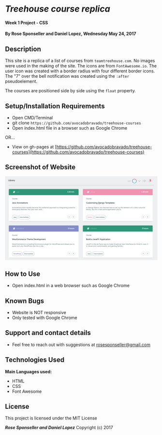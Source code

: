 # _Treehouse course replica_

#### Week 1 Project - CSS

#### By **Rose Sponseller and Daniel Lopez, Wednesday May 24, 2017**

## Description

This site is a replica of a list of courses from `teamtreehouse.com`. No images were used in the making of the site. The icons are from `FontAwesome.io`. The user icon was created with a border radius with four different border icons. The "7" over the bell notification was created using the `:after` pseudoelement.

The courses are positioned side by side using the `float` property.

## Setup/Installation Requirements

* Open CMD/Terminal
* git clone `https://github.com/avocadobravado/treehouse-courses`
* Open index.html file in a browser such as Google Chrome

OR...

* View on gh-pages at [https://github.com/avocadobravado/treehouse-courses](https://github.com/avocadobravado/treehouse-courses)

## Screenshot of Website

![screenshot of project](https://github.com/avocadobravado/treehouse-courses/blob/master/scs.png?raw=true)

## How to Use

* Open index.html in a web browser such as Google Chrome

## Known Bugs

* Website is NOT responsive
* Only tested with Google Chrome

## Support and contact details

* Feel free to reach out with suggestions at rosesponseller@gmail.com

## Technologies Used

**Main Languages used:**

* HTML
* CSS
* Font Awesome

## License

This project is licensed under the MIT License

**_Rose Sponseller and Daniel Lopez_** Copyright (c) 2017
